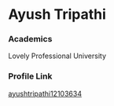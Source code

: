 # Ayush Tripathi

### Academics

Lovely Professional University

### Profile Link

[ayushtripathi12103634](https://github.com/ayushtripathi12103634)

